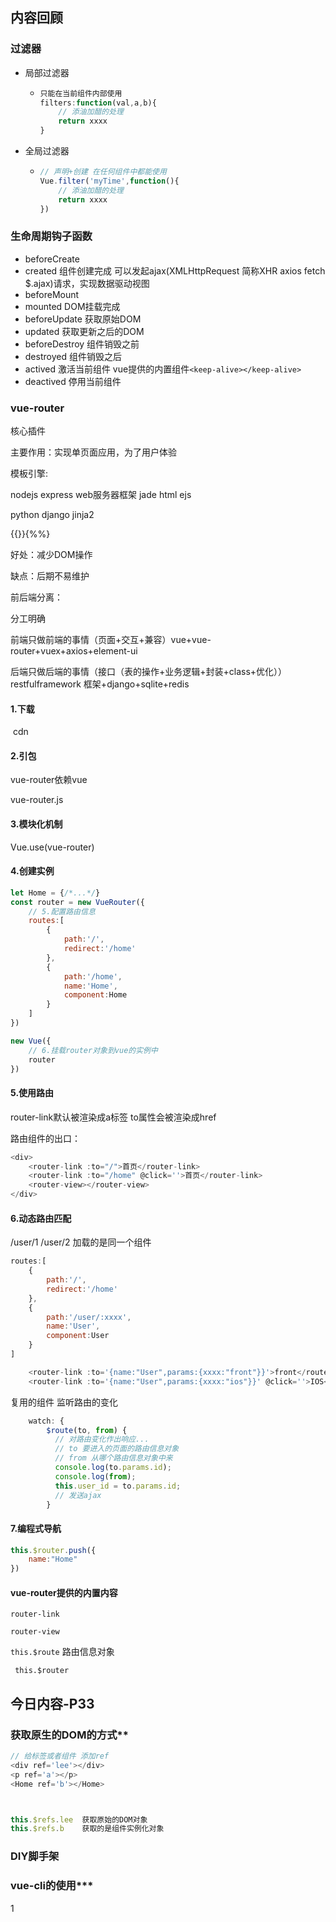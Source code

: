 ## 内容回顾

### 过滤器

-   局部过滤器

    -   ```javascript
        只能在当前组件内部使用
        filters:function(val,a,b){
            // 添油加醋的处理
            return xxxx
        }
        ```

        

-   全局过滤器

    -   ```javascript
        // 声明+创建 在任何组件中都能使用
        Vue.filter('myTime',function(){
            // 添油加醋的处理
            return xxxx
        })
        ```

### 生命周期钩子函数

-   beforeCreate
-   created 组件创建完成 可以发起ajax(XMLHttpRequest 简称XHR axios fetch $.ajax)请求，实现数据驱动视图
-   beforeMount
-   mounted DOM挂载完成
-   beforeUpdate 获取原始DOM
-   updated 获取更新之后的DOM
-   beforeDestroy 组件销毁之前
-   destroyed 组件销毁之后
-   actived 激活当前组件 vue提供的内置组件`<keep-alive></keep-alive>`
-   deactived 停用当前组件

### vue-router

核心插件

主要作用：实现单页面应用，为了用户体验



模板引擎:

nodejs		express web服务器框架 jade html ejs

python	   django jinja2

{{}}{%%}

好处：减少DOM操作

缺点：后期不易维护



前后端分离：

分工明确

前端只做前端的事情（页面+交互+兼容）vue+vue-router+vuex+axios+element-ui

后端只做后端的事情（接口（表的操作+业务逻辑+封装+class+优化））restfulframework 框架+django+sqlite+redis

#### 1.下载

​		cdn

#### 2.引包

vue-router依赖vue

vue-router.js

#### 3.模块化机制

Vue.use(vue-router)

#### 4.创建实例

```javascript
let Home = {/*...*/}
const router = new VueRouter({
    // 5.配置路由信息
    routes:[
        {
            path:'/',
            redirect:'/home'
        },
        {
            path:'/home',
            name:'Home',
            component:Home
        }
    ]
})

new Vue({
    // 6.挂载router对象到vue的实例中
    router
})
```

#### 5.使用路由

router-link默认被渲染成a标签 to属性会被渲染成href

路由组件的出口：<router-view></router-view>

```javascript
<div>
    <router-link :to="/">首页</router-link>
	<router-link :to="/home" @click=''>首页</router-link>
	<router-view></router-view>
</div>    
```

#### 6.动态路由匹配

/user/1 /user/2 加载的是同一个组件

```javascript
routes:[
    {
        path:'/',
        redirect:'/home'
    },
    {
        path:'/user/:xxxx',
        name:'User',
        component:User
    }
]
```

```javascript
	<router-link :to='{name:"User",params:{xxxx:"front"}}'>front</router-link>
	<router-link :to='{name:"User",params:{xxxx:"ios"}}' @click=''>IOS</router-link>
```

复用的组件 监听路由的变化

```javascript
	watch: {
	    $route(to, from) {
	      // 对路由变化作出响应...
          // to 要进入的页面的路由信息对象
          // from 从哪个路由信息对象中来
	      console.log(to.params.id);
	      console.log(from);
	      this.user_id = to.params.id;
	      // 发送ajax
	    }
```

#### 7.编程式导航

```javascript
this.$router.push({
    name:"Home"
})
```

#### vue-router提供的内置内容

```router-link```

```router-view```

```this.$route``` 路由信息对象

``` this.$router```

## 今日内容-P33

### 获取原生的DOM的方式**

```javascript
// 给标签或者组件 添加ref
<div ref='lee'></div>
<p ref='a'></p>
<Home ref='b'></Home>



this.$refs.lee	获取原始的DOM对象
this.$refs.b 	获取的是组件实例化对象
```



### DIY脚手架

### vue-cli的使用***

















1

























